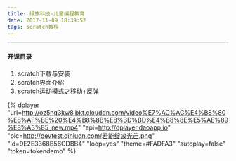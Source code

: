 ```yaml
---
title: 绿旗科技-儿童编程教育
date: 2017-11-09 18:39:52
tags: scratch教程
---
```


-------


#### 开课目录

1. scratch下载与安装
2. scratch界面介绍
3. scratch运动模式之移动+反弹


{% dplayer "url=http://oz5hq3kw8.bkt.clouddn.com/video%E7%AC%AC%E4%B8%80%E8%AF%BE%20%E4%B8%8B%E8%BD%BD%E4%B8%8E%E5%AE%89%E8%A3%85_new.mp4" "api=http://dplayer.daoapp.io" "pic=http://devtest.qiniudn.com/若能绽放光芒.png" "id=9E2E3368B56CDBB4" "loop=yes" "theme=#FADFA3" "autoplay=false" "token=tokendemo" %}

<!--more-->




